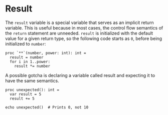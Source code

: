 # Result

The `result` variable is a special variable that serves as an implicit return variable. This is useful because in most cases, the control flow semantics of the `return` statement are unneeded. `result` is initialized with the default value for a given return type, so the following code starts as `0`, before being initialized to `number`:

``` nimrod
proc `**`(number, power: int): int =
  result = number
  for i in 1..power:
    result *= number
```

A possible gotcha is declaring a variable called result and expecting it to have the same semantics.

``` nimrod
proc unexpected(): int =
  var result = 5
  result += 5

echo unexpected()  # Prints 0, not 10
```
